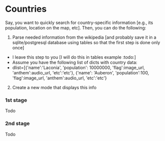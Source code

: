 # Countries

Say, you want to quickly search for country-specific information [e.g., its population, location on the map, etc]. Then, you can do the following:

1. Parse needed information from the wikipedia [and probably save it in a sqlite/postgresql database using tables so that the first step is done only once]
  * I leave this step to you [I will do this in tables example :todo:]
  * Assume you have the following list of dicts with country data:
  * dlist=[{'name':'Laconia', 'population': 10000000, 'flag':image_url, 'anthem':audio_url, 'etc':'etc'}, {'name': 'Auberon', 'population':100, 'flag':image_url, 'anthem':audio_url, 'etc':'etc'}

2. Create a new mode that displays this info

### 1st stage

Todo

### 2nd stage

Todo
